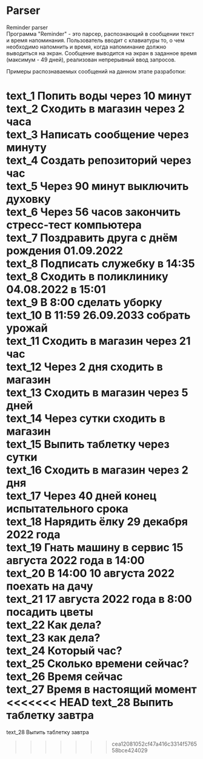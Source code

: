 # Parser
Reminder parser  
Программа "Reminder" - это парсер, распознающий в сообщении текст и время напоминания. Пользователь вводит с клавиатуры то, о чем необходимо напомнить и время, когда напоминание должно выводиться на экран. Сообщение выводится на экран в заданное время (максимум - 49 дней), реализован непрерывный ввод запросов. 

Примеры распознаваемых сообщений на данном этапе разработки:

text_1 Попить воды через 10 минут  
text_2 Сходить в магазин через 2 часа  
text_3 Написать сообщение через минуту  
text_4 Создать репозиторий через час  
text_5 Через 90 минут выключить духовку  
text_6 Через 56 часов закончить стресс-тест компьютера  
text_7 Поздравить друга с днём рождения 01.09.2022   
text_8 Подписать служебку в 14:35  
text_8 Сходить в поликлинику 04.08.2022 в 15:01  
text_9 В 8:00 сделать уборку  
text_10 В 11:59 26.09.2033 собрать урожай  
text_11 Сходить в магазин через 21 час  
text_12 Через 2 дня сходить в магазин  
text_13 Cходить в магазин через 5 дней  
text_14 Через сутки сходить в магазин  
text_15 Выпить таблетку через сутки   
text_16 Сходить в магазин через 2 дня  
text_17 Через 40 дней конец испытательного срока  
text_18 Нарядить ёлку 29 декабря 2022 года  
text_19 Гнать машину в сервис 15 августа 2022 года в 14:00  
text_20 В 14:00 10 августа 2022 поехать на дачу  
text_21 17 августа 2022 года в 8:00 посадить цветы  
text_22 Как дела?  
text_23 как дела?  
text_24 Который час?  
text_25 Cколько времени сейчас?  
text_26 Время сейчас  
text_27 Время в настоящий момент  
<<<<<<< HEAD
text_28 Выпить таблетку завтра  
=======
text_28 Выпить таблетку завтра  
>>>>>>> cea12081052cf47a416c3314f576558bce424029
